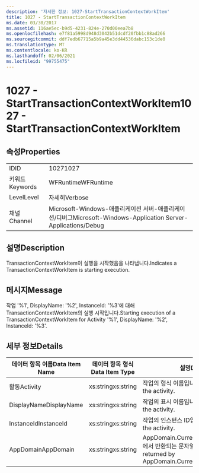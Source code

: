 ```yaml
---
description: '자세한 정보: 1027-StartTransactionContextWorkItem'
title: 1027 - StartTransactionContextWorkItem
ms.date: 03/30/2017
ms.assetid: 116ae5ec-b9d5-4231-824e-270d00eea7b8
ms.openlocfilehash: e7f81a5998d948d3042b51dcdf20fbb1c88ad266
ms.sourcegitcommit: ddf7edb67715a5b9a45e3dd44536dabc153c1de0
ms.translationtype: MT
ms.contentlocale: ko-KR
ms.lasthandoff: 02/06/2021
ms.locfileid: "99755475"
---
```

# <a name="1027---starttransactioncontextworkitem"></a><span data-ttu-id="fbd47-103">1027 - StartTransactionContextWorkItem</span><span class="sxs-lookup"><span data-stu-id="fbd47-103">1027 - StartTransactionContextWorkItem</span></span>

## <a name="properties"></a><span data-ttu-id="fbd47-104">속성</span><span class="sxs-lookup"><span data-stu-id="fbd47-104">Properties</span></span>  
  
|||  
|-|-|  
|<span data-ttu-id="fbd47-105">ID</span><span class="sxs-lookup"><span data-stu-id="fbd47-105">ID</span></span>|<span data-ttu-id="fbd47-106">1027</span><span class="sxs-lookup"><span data-stu-id="fbd47-106">1027</span></span>|  
|<span data-ttu-id="fbd47-107">키워드</span><span class="sxs-lookup"><span data-stu-id="fbd47-107">Keywords</span></span>|<span data-ttu-id="fbd47-108">WFRuntime</span><span class="sxs-lookup"><span data-stu-id="fbd47-108">WFRuntime</span></span>|  
|<span data-ttu-id="fbd47-109">Level</span><span class="sxs-lookup"><span data-stu-id="fbd47-109">Level</span></span>|<span data-ttu-id="fbd47-110">자세히</span><span class="sxs-lookup"><span data-stu-id="fbd47-110">Verbose</span></span>|  
|<span data-ttu-id="fbd47-111">채널</span><span class="sxs-lookup"><span data-stu-id="fbd47-111">Channel</span></span>|<span data-ttu-id="fbd47-112">Microsoft-Windows-애플리케이션 서버-애플리케이션/디버그</span><span class="sxs-lookup"><span data-stu-id="fbd47-112">Microsoft-Windows-Application Server-Applications/Debug</span></span>|  
  
## <a name="description"></a><span data-ttu-id="fbd47-113">설명</span><span class="sxs-lookup"><span data-stu-id="fbd47-113">Description</span></span>  

 <span data-ttu-id="fbd47-114">TransactionContextWorkItem이 실행을 시작했음을 나타냅니다.</span><span class="sxs-lookup"><span data-stu-id="fbd47-114">Indicates a TransactionContextWorkItem is starting execution.</span></span>  
  
## <a name="message"></a><span data-ttu-id="fbd47-115">메시지</span><span class="sxs-lookup"><span data-stu-id="fbd47-115">Message</span></span>  

 <span data-ttu-id="fbd47-116">작업 '%1', DisplayName: '%2', InstanceId: '%3'에 대해 TransactionContextWorkItem의 실행 시작입니다.</span><span class="sxs-lookup"><span data-stu-id="fbd47-116">Starting execution of a TransactionContextWorkItem for Activity '%1', DisplayName: '%2', InstanceId: '%3'.</span></span>  
  
## <a name="details"></a><span data-ttu-id="fbd47-117">세부 정보</span><span class="sxs-lookup"><span data-stu-id="fbd47-117">Details</span></span>  
  
|<span data-ttu-id="fbd47-118">데이터 항목 이름</span><span class="sxs-lookup"><span data-stu-id="fbd47-118">Data Item Name</span></span>|<span data-ttu-id="fbd47-119">데이터 항목 형식</span><span class="sxs-lookup"><span data-stu-id="fbd47-119">Data Item Type</span></span>|<span data-ttu-id="fbd47-120">설명</span><span class="sxs-lookup"><span data-stu-id="fbd47-120">Description</span></span>|  
|--------------------|--------------------|-----------------|  
|<span data-ttu-id="fbd47-121">활동</span><span class="sxs-lookup"><span data-stu-id="fbd47-121">Activity</span></span>|<span data-ttu-id="fbd47-122">xs:string</span><span class="sxs-lookup"><span data-stu-id="fbd47-122">xs:string</span></span>|<span data-ttu-id="fbd47-123">작업의 형식 이름입니다.</span><span class="sxs-lookup"><span data-stu-id="fbd47-123">The type name of the activity.</span></span>|  
|<span data-ttu-id="fbd47-124">DisplayName</span><span class="sxs-lookup"><span data-stu-id="fbd47-124">DisplayName</span></span>|<span data-ttu-id="fbd47-125">xs:string</span><span class="sxs-lookup"><span data-stu-id="fbd47-125">xs:string</span></span>|<span data-ttu-id="fbd47-126">작업의 표시 이름입니다.</span><span class="sxs-lookup"><span data-stu-id="fbd47-126">The display name of the activity.</span></span>|  
|<span data-ttu-id="fbd47-127">InstanceId</span><span class="sxs-lookup"><span data-stu-id="fbd47-127">InstanceId</span></span>|<span data-ttu-id="fbd47-128">xs:string</span><span class="sxs-lookup"><span data-stu-id="fbd47-128">xs:string</span></span>|<span data-ttu-id="fbd47-129">작업의 인스턴스 ID입니다.</span><span class="sxs-lookup"><span data-stu-id="fbd47-129">The instance id of the activity.</span></span>|  
|<span data-ttu-id="fbd47-130">AppDomain</span><span class="sxs-lookup"><span data-stu-id="fbd47-130">AppDomain</span></span>|<span data-ttu-id="fbd47-131">xs:string</span><span class="sxs-lookup"><span data-stu-id="fbd47-131">xs:string</span></span>|<span data-ttu-id="fbd47-132">AppDomain.CurrentDomain.FriendlyName에서 반환되는 문자열입니다.</span><span class="sxs-lookup"><span data-stu-id="fbd47-132">The string returned by AppDomain.CurrentDomain.FriendlyName.</span></span>|
